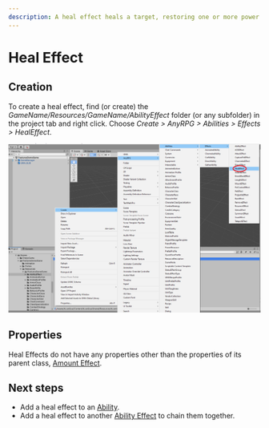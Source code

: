 ```yaml
---
description: A heal effect heals a target, restoring one or more power resources.
---
```


# Heal Effect

## Creation

To create a heal effect, find (or create) the _GameName/Resources/GameName/AbilityEffect_ folder (or any subfolder) in the project tab and right click.  Choose _Create > AnyRPG > Abilities > Effects > HealEffect_.

![](<../../.gitbook/assets/image (4) (1).png>)

## Properties

Heal Effects do not have any properties other than the properties of its parent class, [Amount Effect](./#amount-effect-properties).

## Next steps

* Add a heal effect to an [Ability](../abilities/).
* Add a heal effect to another [Ability Effect](./) to chain them together.
